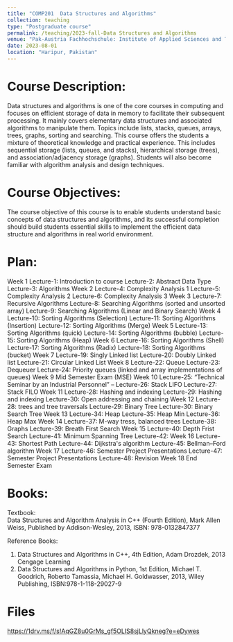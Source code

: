```yaml
---
title: "COMP201  Data Structures and Algorithms"
collection: teaching
type: "Postgraduate course"
permalink: /teaching/2023-fall-Data Structures and Algorithms
venue: "Pak-Austria Fachhochschule: Institute of Applied Sciences and Technology, Sino-Pak Center for Artificial Intelligence"
date: 2023-08-01
location: "Haripur, Pakistan"
---
```


Course Description:
======
Data structures and algorithms is one of the core courses in computing and focuses on efficient storage of data in memory to facilitate their subsequent processing. It mainly covers elementary data structures and associated  algorithms to manipulate them. Topics include lists, stacks, queues, arrays, trees, graphs, sorting and searching. This course offers the students a mixture of theoretical knowledge and practical experience. This includes sequential storage (lists, queues, and stacks), hierarchical storage (trees), and association/adjacency storage (graphs). Students will also become familiar with algorithm analysis and design techniques.

Course Objectives:
======
The course objective of this course is to enable students understand basic concepts of data structures and algorithms, and its successful completion should build students essential skills to implement the efficient data structure and algorithms in real world environment.

Plan:
======
Week 1	Lecture-1: Introduction to course
Lecture-2: Abstract Data Type
Lecture-3: Algorithms
Week 2	Lecture-4: Complexity Analysis 1
Lecture-5: Complexity Analysis 2
Lecture-6: Complexity Analysis 3
Week 3	Lecture-7: Recursive Algorithms 
Lecture-8: Searching Algorithms (sorted and unsorted array)
Lecture-9: Searching Algorithms (Linear and Binary Search)
Week 4	Lecture-10: Sorting Algorithms (Selection)
Lecture-11: Sorting Algorithms (Insertion)
Lecture-12: Sorting Algorithms (Merge)
Week 5	Lecture-13: Sorting Algorithms (quick)
Lecture-14: Sorting Algorithms (bubble)
Lecture-15: Sorting Algorithms (Heap)
Week 6	Lecture-16: Sorting Algorithms (Shell)
Lecture-17: Sorting Algorithms (Radix)
Lecture-18: Sorting Algorithms (bucket)
Week 7	Lecture-19: Singly Linked list
Lecture-20: Doubly Linked list
Lecture-21: Circular Linked List
Week 8	Lecture-22: Queue 
Lecture-23: Dequeuer
Lecture-24: Priority queues (linked and array implementations of queues)
Week 9	Mid Semester Exam (MSE)
Week 10	Lecture-25: “Technical Seminar by an Industrial Personnel” – 
Lecture-26: Stack LIFO
Lecture-27: Stack FILO
Week 11	Lecture-28: Hashing and indexing
Lecture-29: Hashing and indexing
Lecture-30: Open addressing and chaining
Week 12	Lecture-28: trees and tree traversals
Lecture-29: Binary Tree
Lecture-30: Binary Search Tree
Week 13	Lecture-34: Heap
Lecture-35: Heap Min
Lecture-36: Heap Max
Week 14	Lecture-37: M-way tress, balanced trees
Lecture-38: Graphs
Lecture-39: Breath First Search
Week 15	Lecture-40: Depth Frist Search 
Lecture-41: Minimum Spanning Tree
Lecture-42: 
Week 16	Lecture-43: Shortest Path
Lecture-44: Dijkstra's algorithm
Lecture-45: Bellman–Ford algorithm 
Week 17	Lecture-46: Semester Project Presentations
Lecture-47: Semester Project Presentations
Lecture-48: Revision
Week 18	End Semester Exam

Books:
======

Textbook:	
Data Structures and Algorithm Analysis in C++ (Fourth Edition), Mark Allen Weiss, Published by Addison-Wesley, 2013, ISBN: 978-0132847377

Reference Books:	
1.	Data Structures and Algorithms in C++, 4th Edition, Adam Drozdek, 2013 Cengage Learning
2.	Data Structures and Algorithms in Python, 1st Edition, Michael T. Goodrich, Roberto Tamassia, Michael H. Goldwasser, 2013, Wiley Publishing, ISBN:978-1-118-29027-9

Files
======
https://1drv.ms/f/s!AqGZ8u0GrMs_gf5OLIS8sjLlyQkneg?e=eDywes
